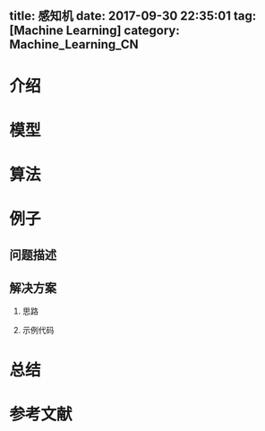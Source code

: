 title: 感知机
date: 2017-09-30 22:35:01
tag: [Machine Learning]
category: Machine_Learning_CN
---

# 介绍
<!-- more -->

# 模型

# 算法

# 例子
## 问题描述
## 解决方案
1. 思路

2. 示例代码

# 总结


# 参考文献

